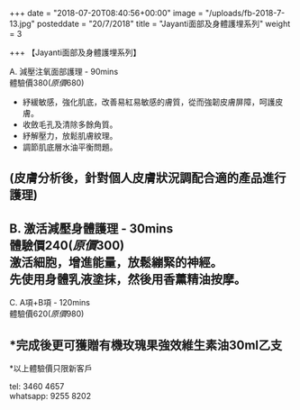 +++
date = "2018-07-20T08:40:56+00:00"
image = "/uploads/fb-2018-7-13.jpg"
posteddate = "20/7/2018"
title = "Jayanti面部及身體護埋系列"
weight = 3

+++
【Jayanti面部及身體護埋系列】

 A. 減壓注氧面部護理 - 90mins  
 體驗價$380 (原價$680)  
 - 紓緩敏感，強化肌底，改善易紅易敏感的膚質，從而強韌皮膚屏障，呵護皮膚。  
 - 收斂毛孔及清除多餘角質。  
 - 紓解壓力，放鬆肌膚紋理。  
 - 調節肌底層水油平衡問題。

 (皮膚分析後，針對個人皮膚狀況調配合適的產品進行護理)  
 ---------------------------------------------  
 B. 激活減壓身體護理 - 30mins  
 體驗價$240 (原價$300)  
 激活細胞，增進能量，放鬆繃緊的神經。  
 先使用身體乳液塗抹，然後用香薰精油按摩。  
 ---------------------------------------------  
 C. A項+B項 - 120mins  
 體驗價$620 (原價$980)

 \*完成後更可獲贈有機玫瑰果強效維生素油30ml乙支  
 ---------------------------------------------

 \*以上體驗價只限新客戶

 tel: 3460 4657  
 whatsapp: 9255 8202

 